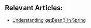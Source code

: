 ## Relevant Articles:

- [Understanding getBean() in Spring](https://www.baeldung.com/spring-getbean)
